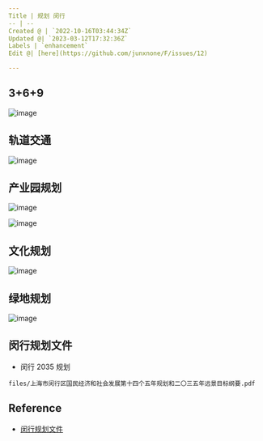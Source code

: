 ```yaml
---
Title | 规划 闵行
-- | --
Created @ | `2022-10-16T03:44:34Z`
Updated @| `2023-03-12T17:32:36Z`
Labels | `enhancement`
Edit @| [here](https://github.com/junxnone/F/issues/12)

---
```

##  3+6+9

![image](https://user-images.githubusercontent.com/2216970/196016884-c061810f-0619-4d06-93a8-754efb791fe4.png)


## 轨道交通

![image](https://user-images.githubusercontent.com/2216970/196025419-e066ec23-4dc4-462b-913c-d9239367d015.png)


## 产业园规划

![image](https://user-images.githubusercontent.com/2216970/196026172-6da0f210-33b2-4f58-86af-77164ef37286.png)

![image](https://user-images.githubusercontent.com/2216970/196025806-8ee01e94-dd47-490a-8f66-e93f774bba31.png)


## 文化规划

![image](https://user-images.githubusercontent.com/2216970/196026031-83d1eeae-3bfe-4295-9568-666f80d5ef04.png)


## 绿地规划

![image](https://user-images.githubusercontent.com/2216970/196026068-e0cc0e3a-edb4-4ea5-9ff2-4e5178ceed5f.png)


## 闵行规划文件

- 闵行 2035 规划

```pdf
files/上海市闵行区国民经济和社会发展第十四个五年规划和二〇三五年远景目标纲要.pdf
```


## Reference

- [闵行规划文件](https://ghzyj.sh.gov.cn/ghjh/20230309/1818a2b721e342bfbe5837b3fc274b34.html)

